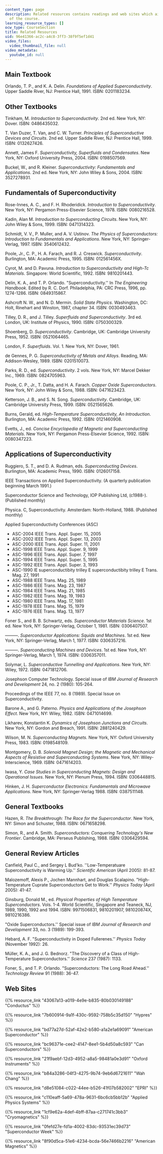 ```yaml
---
content_type: page
description: Related resources contains readings and web sites which aid the study
  of the course.
learning_resource_types: []
ocw_type: CourseSection
title: Related Resources
uid: 96e41366-ac2c-a4c8-3ff3-38f9f5ef1d41
video_files:
  video_thumbnail_file: null
video_metadata:
  youtube_id: null
---
```


Main Textbook
-------------

Orlando, T. P., and K. A. Delin. _Foundations of Applied Superconductivity_. Upper Saddle River, NJ: Prentice Hall, 1991. ISBN: 0201183234.

Other Textbooks
---------------

Tinkham, M. _Introduction to Superconductivity_. 2nd ed. New York, NY: Dover. ISBN: 0486435032.

T. Van Duzer, T. Van, and C. W. Turner. _Principles of Superconductive Devices and Circuits_. 2nd ed. Upper Saddle River, NJ: Prentice Hall, 1999. ISBN: 0132627426.

Annett, James F. _Superconductivity, Superfluids and Condensates_. New York, NY: Oxford University Press, 2004. ISBN: 0198507569.

Buckel, W., and R. Kleiner. _Superconductivity: Fundamentals and Applications_. 2nd ed. New York, NY: John Wiley & Sons, 2004. ISBN: 3527278931.

Fundamentals of Superconductivity
---------------------------------

Rose-Innes, A. C., and F. H. Rhoderidick. _Introduction to Superconductivity_. New York, NY: Pergamon Press-Elsevier Science, 1978. ISBN: 0080216528.

Kadin, Alan M. _Introduction to Superconducting Circuits_. New York, NY: John Wiley & Sons, 1999. ISBN: 0471314323.

Schmidt, V. V., P. Muller, and A. V. Ustinov. _The Physics of Superconductors: Introduction to Fundamentals and Applications_. New York, NY: Springer-Verlag, 1997. ISBN: 3540612432.

Poole, Jr., C. P., H. A. Farach, and R. J. Creswick. _Superconductivity_. Burlington, MA: Academic Press, 1995. ISBN: 012561456X.

Cyrot, M. and D. Pavuna. _Introduction to Superconductivity and High-Tc Materials_. Singapore: World Scientific, 1992. ISBN: 9810201443.

Delin, K. A., and T. P. Orlando. "Superconductivity.'' In _The Engineering Handbook_. Edited by R. C. Dorf. Philadelphia, PA: CRC Press, 1996, pp. 1274-1286. ISBN: 0849315867.

Ashcroft N. W., and N. D. Mermin. _Solid State Physics_. Washington, DC: Holt, Rinehart and Winston, 1987, chapter 34. ISBN: 0030493463.

Tilley, D. R., and J. Tilley. _Superfluids and Superconductivity_. 3rd ed. London, UK: Institute of Physics, 1990. ISBN: 0750300329.

Shoenberg, D. _Superconductivity_. Cambridge, UK: Cambridge University Press, 1952. ISBN: 0521064465.

London, F. _Superfluids_. Vol. 1. New York, NY: Dover, 1961.

de Gennes, P. G. _Superconductivity of Metals and Alloys_. Reading, MA: Addison-Wesley, 1989. ISBN: 0201510073.

Parks, R. D., ed. _Superconductivity_. 2 vols. New York, NY: Marcel Dekker Inc., 1969. ISBN: 0824705963.

Poole, C. P., Jr., T. Datta, and H. A. Farach. _Copper Oxide Superconductors_. New York, NY: John Wiley & Sons, 1988. ISBN: 0471623423.

Ketterson, J. B., and S. N. Song. _Superconductivity_. Cambridge, UK: Cambridge University Press, 1999. ISBN: 0521565626.

Burns, Gerald, ed. _High-Temperature Superconductivity, An Introduction_. Burlington, MA: Academic Press, 1992. ISBN: 0121460908.

Evetts, J., ed. _Concise Encyclopedia of Magnetic and Superconducting Materials_. New York, NY: Pergamon Press-Elsevier Science, 1992. ISBN: 0080347223.

Applications of Superconductivity
---------------------------------

Ruggiero, S. T., and D. A. Rudman, eds. _Superconducting Devices_. Burlington, MA: Academic Press, 1990. ISBN: 0126017158.

IEEE Transactions on Applied Superconductivity. (A quarterly publication beginning March 1991.)

Superconductor Science and Technology, IOP Publishing Ltd, (c1988-). (Published monthly)

Physica. C, Superconductivity. Amsterdam: North-Holland, 1988. (Published monthly)

Applied Superconductivity Conferences (ASC)

*   ASC-2004 IEEE Trans. Appl. Super. 15, 2005
*   ASC-2002 IEEE Trans. Appl. Super. 13, 2003
*   ASC-2000 IEEE Trans. Appl. Super. 11, 2001
*   ASC-1998 IEEE Trans. Appl. Super. 9, 1999
*   ASC-1996 IEEE Trans. Appl. Super. 7, 1997
*   ASC-1994 IEEE Trans. Appl. Super. 5, 1995
*   ASC-1992 IEEE Trans. Appl. Super. 3, 1993
*   ASC-1990 IE superconductibity trilley E superconductibity trilley E Trans. Mag. 27, 1991
*   ASC-1988 IEEE Trans. Mag. 25, 1989
*   ASC-1986 IEEE Trans. Mag. 23, 1987
*   ASC-1984 IEEE Trans. Mag. 21, 1985
*   ASC-1982 IEEE Trans. Mag. 19, 1983
*   ASC-1980 IEEE Trans. Mag. 17, 1981
*   ASC-1978 IEEE Trans. Mag. 15, 1979
*   ASC-1976 IEEE Trans. Mag. 13, 1977

Foner S., and B. B. Schwartz, eds. _Superconductor Materials Science_. 1st ed. New York, NY: Springer-Verlag, October 1, 1981. ISBN: 0306407507.

———. _Superconductor Applications: Squids and Machines_. 1st ed. New York, NY: Springer-Verlag, March 1, 1977. ISBN: 0306357216.

———. _Superconducting Machines and Devices_. 1st ed. New York, NY: Springer-Verlag, March 1, 1974. ISBN: 0306357011.

Solymar, L. _Superconductive Tunnelling and Applications_. New York, NY: Wiley, 1972. ISBN: 0471812706.

Josephson Computer Technology. Special issue of _IBM Journal of Research and Development_ 24, no. 2 (1980): 105-264.

Proceedings of the IEEE 77, no. 8 (1989). Special Issue on Superconductivity.

Barone A., and G. Paterno. _Physics and Applications of the Josephson Effect_. New York, NY: Wiley, 1982. ISBN: 0471014699.

Likharev, Konstantin K. _Dynamics of Josephson Junctions and Circuits_. New York, NY: Gordon and Breach, 1991. ISBN: 2881240429.

Wilson, M. N. _Superconducting Magnets_. New York, NY: Oxford University Press, 1983. ISBN: 0198548109.

Montgomery, D. B. _Solenoid Magnet Design; the Magnetic and Mechanical Aspects of Resistive and Superconducting Systems_. New York, NY: Wiley-Interscience, 1969. ISBN: 0471614203.

Iwasa, Y. _Case Studies in Superconducting Magnets: Design and Operational Issues_. New York, NY: Plenum Press, 1994. ISBN: 0306448815.

Hinken, J. H. _Superconductor Electronics: Fundamentals and Microwave Applications_. New York, NY: Springer-Verlag 1988. ISBN: 0387511148.

General Textbooks
-----------------

Hazen, R. _The Breakthrough: The Race for the Superconductor_. New York, NY: Simon and Schuster, 1988. ISBN: 0671658298.

Simon, R., and A. Smith. _Superconductors: Conquering Technology's New Frontier_. Cambridge, MA: Perseus Publishing, 1988. ISBN: 0306429594.

General Review Articles
-----------------------

Canfield, Paul C., and Sergey L Bud'ko. ''Low-Temperatuare Superconductivity is Warming Up.'' _Scientific American_ (April 2005): 81-87.

Malozemoff, Alexis P., Jochen Mannhart, and Douglas Scalapino. "High-Temperature Cuprate Superconductors Get to Work.'' _Physics Today_ (April 2005): 41-47.

Ginsburg, Donald M., ed. _Physical Properties of High Temperature Superconductors_. Vols. 1-4. World Scientific, Singapore and Teaneck, NJ, 1989, 1990, 1992 and 1994. ISBN: 9971506831, 9810201907, 981020874X, 9810216386.

"Oxide Superconductors.'' Special issue of _IBM Journal of Research and Development_ 33, no. 3 (1989): 199-393.

Hebard, A. F. "Superconductivity in Doped Fullerenes.'' _Physics Today_ (November 1992): 26.

Müller, K. A., and J. G. Bednorz. "The Discovery of a Class of High-Temperature Superconductors.'' _Science_ 237 (1987): 1133.

Foner, S., and T. P. Orlando. "Superconductors: The Long Road Ahead.'' _Technology Review_ 91 (1988): 36-47.

Web Sites
---------

{{% resource_link "43067a13-a019-4e9e-b835-80b030149188" "Conductus" %}}

{{% resource_link "7b600914-9a1f-430c-9592-758b5c35d150" "Hypres" %}}

{{% resource_link "bd77a27d-52af-42e2-b580-a1a2e1a69091" "American Superconductor" %}}

{{% resource_link "bc96371e-cee2-4147-8ee1-5b4d50a8c593" "Can Superconductors" %}}

{{% resource_link "21f9aebf-12d3-4952-a8a5-98481a0e3d91" "Oxford Instruments" %}}

{{% resource_link "b84a3286-04f3-4275-9b74-9eb6d6721611" "Wah Chang" %}}

{{% resource_link "d8e51084-c022-44ee-b526-41f07b582002" "EPRI" %}}

{{% resource_link "c110eaff-5a69-478a-9631-6bc6cb5bb12b" "Applied Physics Systems" %}}

{{% resource_link "1cf9e62a-4def-4bff-87aa-c271741c3bb3" "Cryomagnetics" %}}

{{% resource_link "0fefd27e-fd1a-4002-83dc-93531ec39d73" "Superconductor Week" %}}

{{% resource_link "8f90d5ca-51e6-4234-bcda-56e7466b2216" "American Magnetics" %}}
